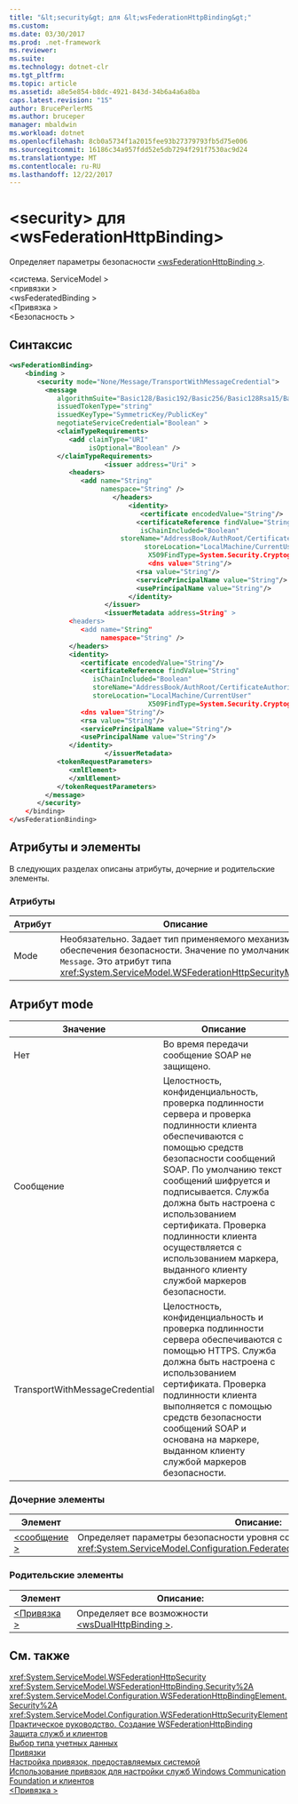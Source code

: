 ```yaml
---
title: "&lt;security&gt; для &lt;wsFederationHttpBinding&gt;"
ms.custom: 
ms.date: 03/30/2017
ms.prod: .net-framework
ms.reviewer: 
ms.suite: 
ms.technology: dotnet-clr
ms.tgt_pltfrm: 
ms.topic: article
ms.assetid: a8e5e854-b8dc-4921-843d-34b6a4a6a8ba
caps.latest.revision: "15"
author: BrucePerlerMS
ms.author: bruceper
manager: mbaldwin
ms.workload: dotnet
ms.openlocfilehash: 8cb0a5734f1a2015fee93b27379793fb5d75e006
ms.sourcegitcommit: 16186c34a957fdd52e5db7294f291f7530ac9d24
ms.translationtype: MT
ms.contentlocale: ru-RU
ms.lasthandoff: 12/22/2017
---
```

# <a name="ltsecuritygt-of-ltwsfederationhttpbindinggt"></a>&lt;security&gt; для &lt;wsFederationHttpBinding&gt;
Определяет параметры безопасности [ \<wsFederationHttpBinding >](../../../../../docs/framework/configure-apps/file-schema/wcf/wsfederationhttpbinding.md).  
  
 \<система. ServiceModel >  
\<привязки >  
\<wsFederatedBinding >  
\<Привязка >  
\<Безопасность >  
  
## <a name="syntax"></a>Синтаксис  
  
```xml  
<wsFederationBinding>  
    <binding >  
       <security mode="None/Message/TransportWithMessageCredential">  
         <message   
            algorithmSuite="Basic128/Basic192/Basic256/Basic128Rsa15/Basic256Rsa15/TripleDes/TripleDesRsa15/Basic128Sha256/Basic192Sha256/TripleDesSha256/Basic128Sha256Rsa15/Basic192Sha256Rsa15/Basic256Sha256Rsa15/TripleDesSha256Rsa15"  
            issuedTokenType="string"   
            issuedKeyType="SymmetricKey/PublicKey"  
            negotiateServiceCredential="Boolean" >  
            <claimTypeRequirements>  
               <add claimType="URI"  
                    isOptional="Boolean" />  
            </claimTypeRequirements>  
                        <issuer address="Uri" >  
               <headers>  
                  <add name="String"  
                       namespace="String" />  
                          </headers>  
                              <identity>  
                                 <certificate encodedValue="String"/>  
                                <certificateReference findValue="String"   
                                 isChainIncluded="Boolean"  
                            storeName="AddressBook/AuthRoot/CertificateAuthority/Disallowed/My/Root/TrustedPeople/TrustedPublisher"  
                                  storeLocation="LocalMachine/CurrentUser"  
                                   X509FindType=System.Security.Cryptography.X509certificates.X509findtype/>  
                                   <dns value="String"/>  
                                <rsa value="String"/>  
                                <servicePrincipalName value="String"/>  
                                <usePrincipalName value="String"/>  
                              </identity>  
                        </issuer>  
                        <issuerMetadata address=String" >  
               <headers>  
                  <add name="String"  
                       namespace="String" />  
               </headers>  
               <identity>  
                  <certificate encodedValue="String"/>  
                  <certificateReference findValue="String"   
                     isChainIncluded="Boolean"  
                     storeName="AddressBook/AuthRoot/CertificateAuthority/Disallowed/My/Root/TrustedPeople/TrustedPublisher"  
                     storeLocation="LocalMachine/CurrentUser"  
                                   X509FindType=System.Security.Cryptography.X509certificates.X509findtype/>  
                  <dns value="String"/>  
                  <rsa value="String"/>  
                  <servicePrincipalName value="String"/>  
                  <usePrincipalName value="String"/>  
               </identity>  
                        </issuerMetadata>  
            <tokenRequestParameters>  
               <xmlElement>  
               </xmlElement>  
            </tokenRequestParameters>  
         </message>  
       </security>  
    </binding>  
</wsFederationBinding>  
```  
  
## <a name="attributes-and-elements"></a>Атрибуты и элементы  
 В следующих разделах описаны атрибуты, дочерние и родительские элементы.  
  
### <a name="attributes"></a>Атрибуты  
  
|Атрибут|Описание|  
|---------------|-----------------|  
|Mode|Необязательно. Задает тип применяемого механизма обеспечения безопасности. Значение по умолчанию — `Message`. Это атрибут типа <xref:System.ServiceModel.WSFederationHttpSecurityMode>.|  
  
## <a name="mode-attribute"></a>Атрибут mode  
  
|Значение|Описание|  
|-----------|-----------------|  
|Нет|Во время передачи сообщение SOAP не защищено.|  
|Сообщение|Целостность, конфиденциальность, проверка подлинности сервера и проверка подлинности клиента обеспечиваются с помощью средств безопасности сообщений SOAP. По умолчанию текст сообщений шифруется и подписывается. Служба должна быть настроена с использованием сертификата. Проверка подлинности клиента осуществляется с использованием маркера, выданного клиенту службой маркеров безопасности.|  
|TransportWithMessageCredential|Целостность, конфиденциальность и проверка подлинности сервера обеспечиваются с помощью HTTPS. Служба должна быть настроена с использованием сертификата. Проверка подлинности клиента выполняется с помощью средств безопасности сообщений SOAP и основана на маркере, выданном клиенту службой маркеров безопасности.|  
  
### <a name="child-elements"></a>Дочерние элементы  
  
|Элемент|Описание:|  
|-------------|-----------------|  
|[\<сообщение >](../../../../../docs/framework/configure-apps/file-schema/wcf/message-element-of-wsfederationhttpbinding.md)|Определяет параметры безопасности уровня сообщений. Это элемент типа <xref:System.ServiceModel.Configuration.FederatedMessageSecurityOverHttpElement>.|  
  
### <a name="parent-elements"></a>Родительские элементы  
  
|Элемент|Описание:|  
|-------------|-----------------|  
|[\<Привязка >](../../../../../docs/framework/misc/binding.md)|Определяет все возможности [ \<wsDualHttpBinding >](../../../../../docs/framework/configure-apps/file-schema/wcf/wsdualhttpbinding.md).|  
  
## <a name="see-also"></a>См. также  
 <xref:System.ServiceModel.WSFederationHttpSecurity>  
 <xref:System.ServiceModel.WSFederationHttpBinding.Security%2A>  
 <xref:System.ServiceModel.Configuration.WSFederationHttpBindingElement.Security%2A>  
 <xref:System.ServiceModel.Configuration.WSFederationHttpSecurityElement>  
 [Практическое руководство. Создание WSFederationHttpBinding](../../../../../docs/framework/wcf/feature-details/how-to-create-a-wsfederationhttpbinding.md)  
 [Защита служб и клиентов](../../../../../docs/framework/wcf/feature-details/securing-services-and-clients.md)  
 [Выбор типа учетных данных](../../../../../docs/framework/wcf/feature-details/selecting-a-credential-type.md)  
 [Привязки](../../../../../docs/framework/wcf/bindings.md)  
 [Настройка привязок, предоставляемых системой](../../../../../docs/framework/wcf/feature-details/configuring-system-provided-bindings.md)  
 [Использование привязок для настройки служб Windows Communication Foundation и клиентов](http://msdn.microsoft.com/en-us/bd8b277b-932f-472f-a42a-b02bb5257dfb)  
 [\<Привязка >](../../../../../docs/framework/misc/binding.md)
